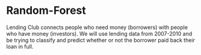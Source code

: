 # Random-Forest
 Lending Club connects people who need money (borrowers) with people who have money (investors). We will use lending data from 2007-2010 and be trying to classify and predict whether or not the borrower paid back their loan in full.
